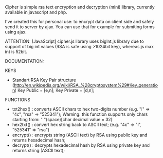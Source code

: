 Cipher is simple rsa text encryption and decryption (mini) library, currently available in javascript and php.

I've created this for personal use: to encrypt data on client side and safely send it to server by ajax.
You can use that for example for submiting forms using ajax.

ATTENTION: [JavaScript] cipher.js library uses bigInt.js library due to support of big int values 
(RSA is safe using >1024bit key), whereas js max int is 52bit.

DOCUMENTATION:

KEYS
- Standart RSA Key Pair structure (http://en.wikipedia.org/wiki/RSA_%28cryptosystem%29#Key_generation)
Key Public = [e,n];
Key Private = [d,n];

FUNCTIONS
- txt2hex() : converts ASCII chars to hex two-digits number (e.g. "l" => "4c", "rsa" => "525341");
Warning: this function supports only chars starting from: " "(space)[char decimal value = 32]
- hex2txt() : convert hex string back to ASCII text; (e.g. "4c" => "l", "525341" => "rsa")
- encrypt() : encrypts string (ASCII text) by RSA using public key and returns hexadecimal hash;
- decrypt() : decrypts hexadecimal hash by RSA using private key and returns string (ASCII text);
